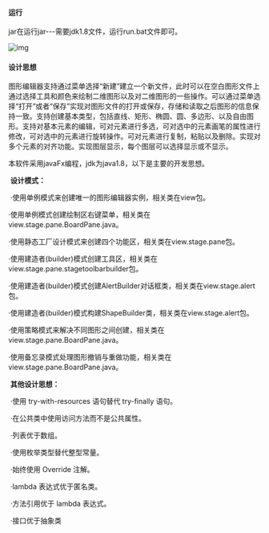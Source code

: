 #### 运行

jar在运行jar---需要jdk1.8文件，运行run.bat文件即可。

![img](D:\Files\vnotebook\note_photo\clip_image002.jpg)

#### 设计思想

图形编辑器支持通过菜单选择“新建”建立一个新文件，此时可以在空白图形文件上通过选择工具和颜色来绘制二维图形以及对二维图形的一些操作。可以通过菜单选择“打开”或者“保存”实现对图形文件的打开或保存，存储和读取之后图形的信息保持一致。支持创建基本类型，包括直线、矩形、椭圆、圆、多边形、以及自由图形。支持对基本元素的编辑，可对元素进行多选，可对选中的元素画笔的属性进行修改，可对选中的元素进行旋转操作。可对元素进行复制，粘贴以及删除。实现对多个元素的对齐功能。实现图层显示，每个图层可以选择显示或不显示。

本软件采用javaFx编程，jdk为java1.8，以下是主要的开发思想。

​    **设计模式：**

​    ·使用单例模式来创建唯一的图形编辑器实例，相关类在view包。

​	·使用单例模式创建绘制区右键菜单，相关类在view.stage.pane.BoardPane.java。

​    ·使用静态工厂设计模式来创建四个功能区，相关类在view.stage.pane包。

​    ·使用建造者(builder)模式创建工具区，相关类在view.stage.pane.stagetoolbarbuilder包。

​    ·使用建造者(builder)模式创建AlertBuilder对话框类，相关类在view.stage.alert包。

​    ·使用建造者(builder)模式构建ShapeBuilder类，相关类在view.stage.alert包。

​    ·使用策略模式来解决不同图形之间创建，相关类在view.stage.pane.BoardPane.java。

​    ·使用备忘录模式处理图形撤销与重做功能，相关类在view.stage.pane.BoardPane.java。

​    **其他设计思想：**

​    ·使用 try-with-resources 语句替代 try-finally 语句。

​    ·在公共类中使用访问方法而不是公共属性。

​    ·列表优于数组。

​    ·使用枚举类型替代整型常量。

​	·始终使用 Override 注解。

​	·lambda 表达式优于匿名类。

​	·方法引用优于 lambda 表达式。

​	·接口优于抽象类

